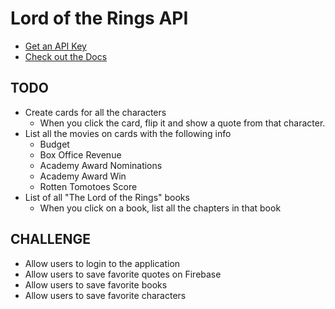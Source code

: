 # Lord of the Rings API

- [Get an API Key](https://the-one-api.dev/)
- [Check out the Docs](https://the-one-api.dev/documentation#4)

## TODO
- Create cards for all the characters
    - When you click the card, flip it and show a quote from that character.
- List all the movies on cards with the following info
    - Budget
    - Box Office Revenue
    - Academy Award Nominations
    - Academy Award Win
    - Rotten Tomotoes Score
- List of all "The Lord of the Rings" books
    - When you click on a book, list all the chapters in that book

## CHALLENGE
- Allow users to login to the application
- Allow users to save favorite quotes on Firebase
- Allow users to save favorite books
- Allow users to save favorite characters

